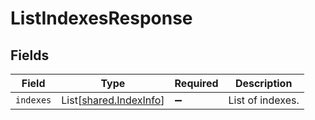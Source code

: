 # ListIndexesResponse


## Fields

| Field                                                      | Type                                                       | Required                                                   | Description                                                |
| ---------------------------------------------------------- | ---------------------------------------------------------- | ---------------------------------------------------------- | ---------------------------------------------------------- |
| `indexes`                                                  | List[[shared.IndexInfo](../../models/shared/indexinfo.md)] | :heavy_minus_sign:                                         | List of indexes.                                           |
